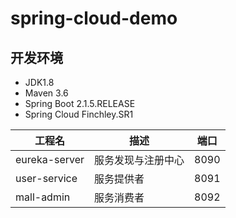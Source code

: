 # spring-cloud-demo

## 开发环境
* JDK1.8
* Maven 3.6
* Spring Boot 2.1.5.RELEASE
* Spring Cloud Finchley.SR1

|工程名|描述|端口|
|---|---|---|
|eureka-server|服务发现与注册中心|8090|
|user-service|服务提供者|8091|
|mall-admin|服务消费者|8092|

